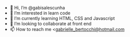 - 👋 Hi, I’m @gabisalescunha
- 👀 I’m interested in learn code
- 🌱 I’m currently learning HTML, CSS and Javascript
- 💞️ I’m looking to collaborate at front end
- 📫 How to reach me <gabrielle_bertocchi@hotmail.com

<!---
gabisalescunha/gabisalescunha is a ✨ special ✨ repository because its `README.md` (this file) appears on your GitHub profile
You can click the Preview link to take a look at your changes.
--->
